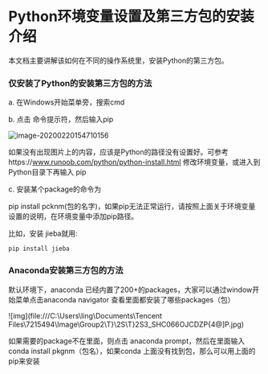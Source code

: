 # Python环境变量设置及第三方包的安装介绍

本文档主要讲解该如何在不同的操作系统里，安装Python的第三方包。

### 仅安装了Python的安装第三方包的方法

a. 在Windows开始菜单旁，搜索cmd

b. 点击 命令提示符，然后输入pip

![image-20200220154710156](C:\Users\ling\AppData\Roaming\Typora\typora-user-images\image-20200220154710156.png)

如果没有出现图片上的内容，应该是Python的路径没有设置好。可参考https://www.runoob.com/python/python-install.html 修改环境变量，或进入到Python目录下再输入 pip

c. 安装某个package的命令为

pip install pcknm(包的名字)，如果pip无法正常运行，请按照上面关于环境变量设置的说明，在环境变量中添加pip路径。

比如，安装 jieba就用:

    pip install jieba



### Anaconda安装第三方包的方法


默认环境下，anaconda 已经内置了200+的packages，大家可以通过window开始菜单点击anaconda navigator 查看里面都安装了哪些packages（包）

   ![img](file:///C:\Users\ling\Documents\Tencent Files\7215494\Image\Group2\T}\2S\T}2S3_SHC066OJCDZP{4@]P.jpg)

如果需要的package不在里面，则点击 anaconda prompt，然后在里面输入 conda install pkgnm（包名），如果conda 上面没有找到包，那么可以用上面的 pip来安装